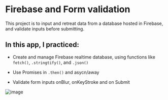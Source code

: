 # Firebase and Form validation

This project is to input and retreat data from a database hosted in Firebase, and validate inputs before submitting.

## In this app, I practiced:

- Create and manage Firebase realtime database, using functions like `fetch()`, `.stringtify()`, and `.json()`

- Use Promises in `.then()` and asycn/away

- Validate form inputs onBlur, onKeyStroke and on Submit

![image](https://user-images.githubusercontent.com/87059590/189521421-69d6a924-9ccc-4dbf-a850-a8fc4190636c.png)
